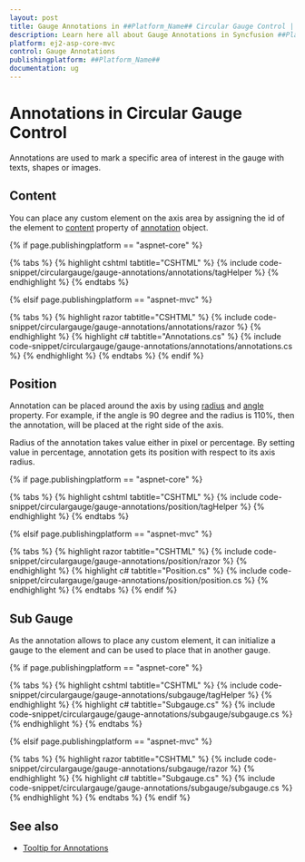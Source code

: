 ```yaml
---
layout: post
title: Gauge Annotations in ##Platform_Name## Circular Gauge Control | Syncfusion
description: Learn here all about Gauge Annotations in Syncfusion ##Platform_Name## Circular Gauge control of Syncfusion Essential JS 2 and more.
platform: ej2-asp-core-mvc
control: Gauge Annotations
publishingplatform: ##Platform_Name##
documentation: ug
---
```


# Annotations in Circular Gauge Control

Annotations are used to mark a specific area of interest in the gauge with texts, shapes or images.

## Content

You can place any custom element on the axis area by assigning the id of the element to [content](https://help.syncfusion.com/cr/aspnetcore-js2/Syncfusion.EJ2.CircularGauge.CircularGaugeAnnotation.html#Syncfusion_EJ2_CircularGauge_CircularGaugeAnnotation_Content) property of [annotation](https://help.syncfusion.com/cr/aspnetcore-js2/Syncfusion.EJ2.CircularGauge.CircularGaugeAnnotation.html) object.

{% if page.publishingplatform == "aspnet-core" %}

{% tabs %}
{% highlight cshtml tabtitle="CSHTML" %}
{% include code-snippet/circulargauge/gauge-annotations/annotations/tagHelper %}
{% endhighlight %}
{% endtabs %}

{% elsif page.publishingplatform == "aspnet-mvc" %}

{% tabs %}
{% highlight razor tabtitle="CSHTML" %}
{% include code-snippet/circulargauge/gauge-annotations/annotations/razor %}
{% endhighlight %}
{% highlight c# tabtitle="Annotations.cs" %}
{% include code-snippet/circulargauge/gauge-annotations/annotations/annotations.cs %}
{% endhighlight %}
{% endtabs %}
{% endif %}



## Position

Annotation can be placed around the axis by using [radius](https://help.syncfusion.com/cr/aspnetcore-js2/Syncfusion.EJ2.CircularGauge.CircularGaugeAnnotation.html#Syncfusion_EJ2_CircularGauge_CircularGaugeAnnotation_Radius) and [angle](https://help.syncfusion.com/cr/aspnetcore-js2/Syncfusion.EJ2.CircularGauge.CircularGaugeAnnotation.html#Syncfusion_EJ2_CircularGauge_CircularGaugeAnnotation_Angle) property. For example, if the angle is 90 degree and the radius is 110%, then the annotation, will be placed at the right side of the axis.

Radius of the annotation takes value either in pixel or percentage. By setting value in percentage, annotation gets its position with respect to its axis radius.

{% if page.publishingplatform == "aspnet-core" %}

{% tabs %}
{% highlight cshtml tabtitle="CSHTML" %}
{% include code-snippet/circulargauge/gauge-annotations/position/tagHelper %}
{% endhighlight %}
{% endtabs %}

{% elsif page.publishingplatform == "aspnet-mvc" %}

{% tabs %}
{% highlight razor tabtitle="CSHTML" %}
{% include code-snippet/circulargauge/gauge-annotations/position/razor %}
{% endhighlight %}
{% highlight c# tabtitle="Position.cs" %}
{% include code-snippet/circulargauge/gauge-annotations/position/position.cs %}
{% endhighlight %}
{% endtabs %}
{% endif %}



## Sub Gauge

As the annotation allows to place any custom element, it can initialize a gauge to the element and can be used to place that in another gauge.

{% if page.publishingplatform == "aspnet-core" %}

{% tabs %}
{% highlight cshtml tabtitle="CSHTML" %}
{% include code-snippet/circulargauge/gauge-annotations/subgauge/tagHelper %}
{% endhighlight %}
{% highlight c# tabtitle="Subgauge.cs" %}
{% include code-snippet/circulargauge/gauge-annotations/subgauge/subgauge.cs %}
{% endhighlight %}
{% endtabs %}

{% elsif page.publishingplatform == "aspnet-mvc" %}

{% tabs %}
{% highlight razor tabtitle="CSHTML" %}
{% include code-snippet/circulargauge/gauge-annotations/subgauge/razor %}
{% endhighlight %}
{% highlight c# tabtitle="Subgauge.cs" %}
{% include code-snippet/circulargauge/gauge-annotations/subgauge/subgauge.cs %}
{% endhighlight %}
{% endtabs %}
{% endif %}



## See also

* [Tooltip for Annotations](gauge-user-interaction/#tooltip-for-annotations)